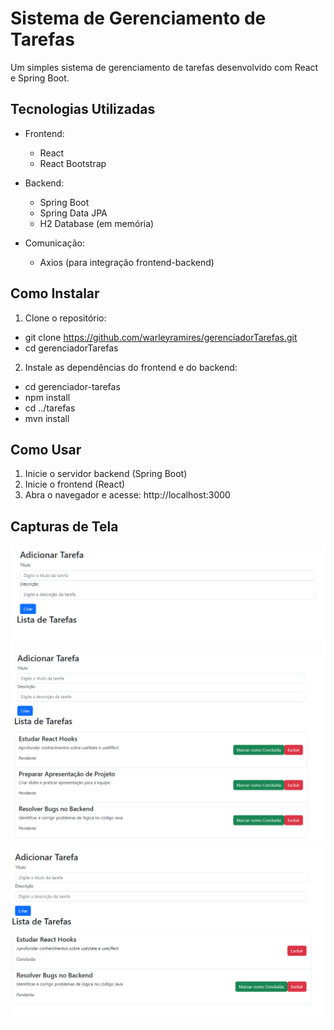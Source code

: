 # Sistema de Gerenciamento de Tarefas

Um simples sistema de gerenciamento de tarefas desenvolvido com React e Spring Boot.

## Tecnologias Utilizadas

- Frontend:
  - React
  - React Bootstrap

- Backend:
  - Spring Boot
  - Spring Data JPA
  - H2 Database (em memória)

- Comunicação:
  - Axios (para integração frontend-backend)

## Como Instalar

1. Clone o repositório: 
  - git clone https://github.com/warleyramires/gerenciadorTarefas.git
  - cd gerenciadorTarefas

2. Instale as dependências do frontend e do backend:
  - cd gerenciador-tarefas
  - npm install
  - cd ../tarefas
  - mvn install

## Como Usar

1. Inicie o servidor backend (Spring Boot)   
2. Inicie o frontend (React)
3. Abra o navegador e acesse: http://localhost:3000

## Capturas de Tela
![Screenshots](gerenciador-tarefas/assets/screenshots/image1.png)
![Screenshots](gerenciador-tarefas/assets/screenshots/image2.png)
![Screenshots](gerenciador-tarefas/assets/screenshots/image3.png)




